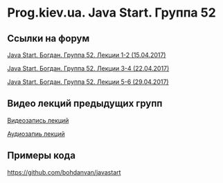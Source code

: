 Prog.kiev.ua. Java Start. Группа 52
===

## Cсылки на форум

[Java Start. Богдан. Группа 52. Лекции 1-2 (15.04.2017)](https://prog.kiev.ua/forum/index.php/topic,2875.0.html)

[Java Start. Богдан. Группа 52. Лекции 3-4 (22.04.2017)](https://prog.kiev.ua/forum/index.php/topic,2885.0.html)

[Java Start. Богдан. Группа 52. Лекции 5-6 (29.04.2017)](https://prog.kiev.ua/forum/index.php/topic,2897.0.html)

## Видео лекций предыдущих групп

[Видеозапись лекций](https://mega.nz/#F!SRclnQQT)

[Аудиозапиь лекций](https://mega.nz/#F!GY8UjTBS)

## Примеры кода

https://github.com/bohdanvan/javastart
